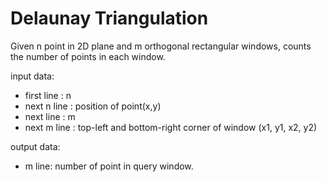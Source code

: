 # Delaunay Triangulation
Given n point in 2D plane and m orthogonal rectangular windows, counts the number of points in each window.

input data:  
* first line  : n  
* next n line : position of point(x,y)  
* next line   : m  
* next m line : top-left and bottom-right corner of window (x1, y1, x2, y2)  

output data:  
* m line: number of point in query window.

